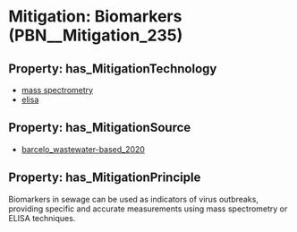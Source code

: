 # Mitigation: __Biomarkers__ (PBN__Mitigation_235)

## Property: has_MitigationTechnology

* [mass spectrometry](../Technology/PBN__Technology_2123)
* [elisa](../Technology/PBN__Technology_3079)

## Property: has_MitigationSource

* [barcelo_wastewater-based_2020](../Article/PBN__Article_178)

## Property: has_MitigationPrinciple

Biomarkers in sewage can be used as indicators of virus outbreaks, providing specific and accurate measurements using mass spectrometry or ELISA techniques.

